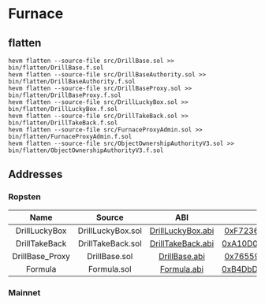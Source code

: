 # Furnace 

## flatten
```
hevm flatten --source-file src/DrillBase.sol >> bin/flatten/DrillBase.f.sol
hevm flatten --source-file src/DrillBaseAuthority.sol >> bin/flatten/DrillBaseAuthority.f.sol
hevm flatten --source-file src/DrillBaseProxy.sol >> bin/flatten/DrillBaseProxy.f.sol
hevm flatten --source-file src/DrillLuckyBox.sol >> bin/flatten/DrillLuckyBox.f.sol
hevm flatten --source-file src/DrillTakeBack.sol >> bin/flatten/DrillTakeBack.f.sol
hevm flatten --source-file src/FurnaceProxyAdmin.sol >> bin/flatten/FurnaceProxyAdmin.f.sol
hevm flatten --source-file src/ObjectOwnershipAuthorityV3.sol >> bin/flatten/ObjectOwnershipAuthorityV3.f.sol
```

## Addresses

### Ropsten

| Name    |      Source      |  ABI |  Address |
|:--------:|:----------------:|:------:|:-----------:|
| DrillLuckyBox | DrillLuckyBox.sol | [DrillLuckyBox.abi](https://github.com/hujw77/furnance/tree/main/abi/DrillLuckyBox.abi) | [0xF72361096f11d7E4e45046d7a83726b1A9107D5E](https://ropsten.etherscan.io/address/0xF72361096f11d7E4e45046d7a83726b1A9107D5E) |
| DrillTakeBack | DrillTakeBack.sol |[DrillTakeBack.abi](https://github.com/hujw77/furnance/tree/main/abi/DrillTakeBack.abi) | [0xA10D0C6e04845A5e998d1936249A30563c553417](https://ropsten.etherscan.io/address/0xA10D0C6e04845A5e998d1936249A30563c553417) |
| DrillBase_Proxy | DrillBase.sol |[DrillBase.abi](https://github.com/hujw77/furnance/tree/main/abi/DrillBase.abi) | [0x765590F6003398588858911DfEecC622BA69cFFe](https://ropsten.etherscan.io/address/0x765590F6003398588858911DfEecC622BA69cFFe) |
| Formula | Formula.sol |[Formula.abi](https://github.com/hujw77/furnance/tree/main/abi/DrillTakeBack.abi) | [0xB4DbDe0e6e33D72D1576831AE34Ab621EA042B85](https://ropsten.etherscan.io/address/0xB4DbDe0e6e33D72D1576831AE34Ab621EA042B85) |

### Mainnet

